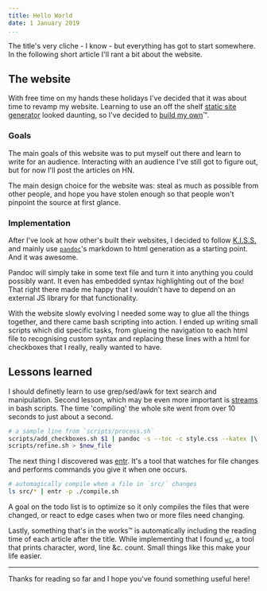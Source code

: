 ```yaml
---
title: Hello World
date: 1 January 2019
...
```


The title's very cliche - I know - but everything has got to start somewhere. In the following short article I'll rant a bit about the website.

## The website

With free time on my hands these holidays I've decided that it was about time to revamp my website. Learning to use an off the shelf [static site generator](https://www.staticgen.com/) looked daunting, so I've decided to [build my own](https://en.wikipedia.org/wiki/Reinventing_the_wheel)™.

### Goals

The main goals of this website was to put myself out there and learn to write for an audience. Interacting with an audience I've still got to figure out, but for now I'll post the articles on HN.

The main design choice for the website was: steal as much as possible from other people, and hope you have stolen enough so that people won't pinpoint the source at first glance.

### Implementation

After I've look at how other's built their websites, I decided to follow [K.I.S.S.](https://en.wikipedia.org/wiki/KISS_principle) and mainly use [`pandoc`](https://pandoc.org/demos.html)'s markdown to html generation as a starting point. And it was awesome.

Pandoc will simply take in some text file and turn it into anything you could possibly want. It even has embedded syntax highlighting out of the box! That right there made me happy that I wouldn't have to depend on an external JS library for that functionality.  

With the website slowly evolving I needed some way to glue all the things together, and there came bash scripting into action. I ended up writing small scripts which did specific tasks, from glueing the navigation to each html file to recognising custom syntax and replacing these lines with a html for checkboxes that I really, really wanted to have.

## Lessons learned

I should definetly learn to use grep/sed/awk for text search and manipulation. Second lesson, which may be even more important is [streams](https://youtu.be/bkgeFi4PwOg) in bash scripts. The time 'compiling' the whole site went from over 10 seconds to just about a second.

```bash
# a sample line from `scripts/process.sh`  
scripts/add_checkboxes.sh $1 | pandoc -s --toc -c style.css --katex |\  
scripts/refine.sh > $new_file  
```

The next thing I discovered was [entr](http://eradman.com/entrproject/). It's a tool that watches for file changes and performs commands you give it when one occurs.

```bash
# automagically compile when a file in `src/` changes  
ls src/* | entr -p ./compile.sh  
```

A goal on the todo list is to optimize so it only compiles the files that were changed, or react to edge cases when two or more files need changing.

Lastly, something that's in the works™ is automatically including the reading time of each article after the title. While implementing that I found [`wc`](https://en.wikipedia.org/wiki/Wc_(Unix)), a tool that prints character, word, line &c. count. Small things like this make your life easier.

---

Thanks for reading so far and I hope you've found something useful here!

<!-- 
### Topics I _may_ cover in the future

- society. a term misunderstood and misused.
- anger. why it is healthy and we need to learn to channel it.
- parallelism and functional programming. how to get started?
- stoicism. a self report -->
